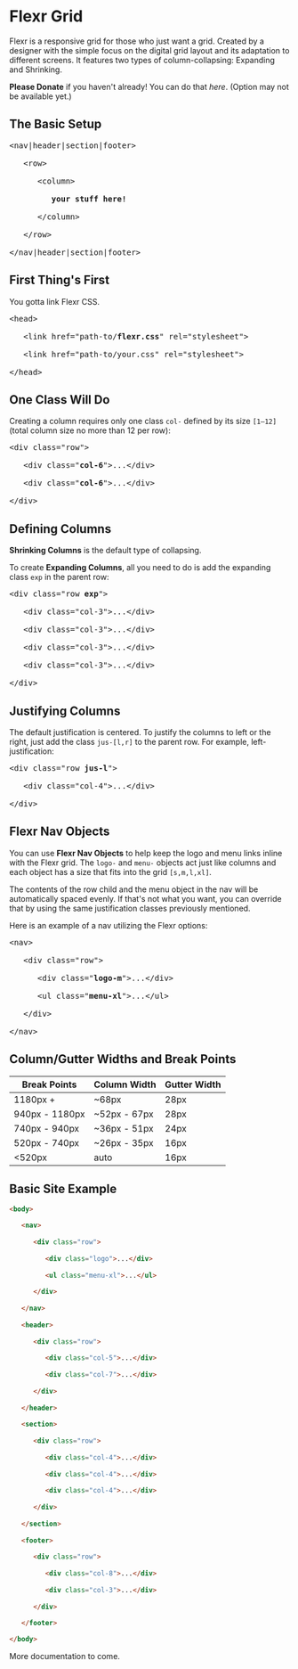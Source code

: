 # Flexr Grid

Flexr is a responsive grid for those who just want a grid. Created by a designer with the simple focus on the digital grid layout and its adaptation to different screens. It features two types of column-collapsing: Expanding and Shrinking.

**Please Donate** if you haven't already! You can do that *here*. (Option may not be available yet.)


## The Basic Setup

<pre>&lt;nav|header|section|footer&gt;

   &lt;row&gt;
   
      &lt;column&gt;
      
         <b>your stuff here!</b>
      
      &lt;/column&gt;

   &lt;/row&gt;

&lt;/nav|header|section|footer&gt;</pre>


## First Thing's First

You gotta link Flexr CSS.

<pre>&lt;head&gt;

   &lt;link href="path-to/<b>flexr.css</b>" rel="stylesheet"&gt;

   &lt;link href="path-to/your.css" rel="stylesheet"&gt;

&lt;/head&gt;</pre>


## One Class Will Do

Creating a column requires only one class <code>col-</code> defined by its size <code>[1&ndash;12]</code> (total column size no more than 12 per row):

<pre>&lt;div class="row"&gt;

   &lt;div class="<b>col-6</b>"&gt;...&lt;/div&gt;

   &lt;div class="<b>col-6</b>"&gt;...&lt;/div&gt;

&lt;/div&gt;</pre>


## Defining Columns

**Shrinking Columns** is the default type of collapsing.

To create **Expanding Columns**, all you need to do is add the expanding class <code>exp</code> in the parent row:

<pre>&lt;div class="row <b>exp</b>"&gt;

   &lt;div class="col-3"&gt;...&lt;/div&gt;

   &lt;div class="col-3"&gt;...&lt;/div&gt;

   &lt;div class="col-3"&gt;...&lt;/div&gt;

   &lt;div class="col-3"&gt;...&lt;/div&gt;

&lt;/div&gt;</pre>


## Justifying Columns

The default justification is centered. To justify the columns to left or the right, just add the class <code>jus-[l,r]</code> to the parent row. For example, left-justification:

<pre>&lt;div class="row <b>jus-l</b>"&gt;

   &lt;div class="col-4"&gt;...&lt;/div&gt;

&lt;/div&gt;</pre>


## Flexr Nav Objects

You can use **Flexr Nav Objects** to help keep the logo and menu links inline with the Flexr grid. The <code>logo-</code> and <code>menu-</code> objects act just like columns and each object has a size that fits into the grid <code>[s,m,l,xl]</code>.

The contents of the row child and the menu object in the nav will be automatically spaced evenly. If that's not what you want, you can override that by using the same justification classes previously mentioned.

Here is an example of a nav utilizing the Flexr options:

<pre>&lt;nav&gt;

   &lt;div class="row"&gt;

      &lt;div class="<b>logo-m</b>"&gt;...&lt;/div&gt;

      &lt;ul class="<b>menu-xl</b>"&gt;...&lt;/ul&gt;

   &lt;/div&gt;

&lt;/nav&gt;</pre>


## Column/Gutter Widths and Break Points

Break Points|Column Width|Gutter Width
---|---|---
1180px +|~68px|28px
940px - 1180px|~52px - 67px|28px
740px - 940px|~36px - 51px|24px
520px - 740px|~26px - 35px|16px
<520px |auto|16px


## Basic Site Example

```html
<body>

   <nav>
   
      <div class="row">
      
         <div class="logo">...</div>
         
         <ul class="menu-xl">...</ul>
      
      </div>
   
   </nav>
   
   <header>
   
      <div class="row">
      
         <div class="col-5">...</div>
         
         <div class="col-7">...</div>
      
      </div>
   
   </header>
   
   <section>
   
      <div class="row">
      
         <div class="col-4">...</div>
         
         <div class="col-4">...</div>
         
         <div class="col-4">...</div>
      
      </div>
   
   </section>
   
   <footer>
   
      <div class="row">
      
         <div class="col-8">...</div>
         
         <div class="col-3">...</div>
      
      </div>
   
   </footer>

</body>
```


More documentation to come.
